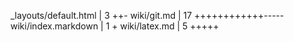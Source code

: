  _layouts/default.html          |    3 ++-
 wiki/git.md                    |   17 ++++++++++++-----
 wiki/index.markdown            |    1 +
 wiki/latex.md                  |    5 +++++
